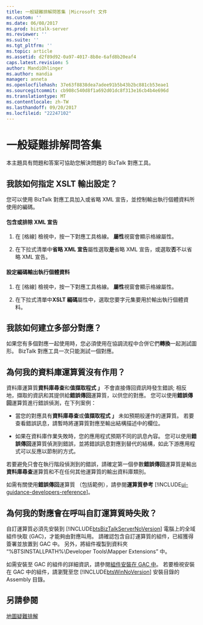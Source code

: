 ```yaml
---
title: 一般疑難排解問答集 |Microsoft 文件
ms.custom: ''
ms.date: 06/08/2017
ms.prod: biztalk-server
ms.reviewer: ''
ms.suite: ''
ms.tgt_pltfrm: ''
ms.topic: article
ms.assetid: d2f89d92-0a97-4017-8b8e-6afd8b20eaf4
caps.latest.revision: 5
author: MandiOhlinger
ms.author: mandia
manager: anneta
ms.openlocfilehash: 37e63f8838dea7adee91b5b43b2bc881cb53eae1
ms.sourcegitcommit: cb908c540d8f1a692d01dc8f313e16cb4b4e696d
ms.translationtype: MT
ms.contentlocale: zh-TW
ms.lasthandoff: 09/20/2017
ms.locfileid: "22247102"
---
```

# <a name="general-troubleshooting-questions-and-answers"></a>一般疑難排解問答集
本主題具有問題和答案可協助您解決問題的 BizTalk 對應工具。  
  
## <a name="how-do-i-specify-xslt-output-settings"></a>我該如何指定 XSLT 輸出設定？  
 您可以使用 BizTalk 對應工具加入或省略 XML 宣告，並控制輸出執行個體資料所使用的編碼。  
  
#### <a name="include-or-exclude-an-xml-declaration"></a>包含或排除 XML 宣告  
  
1.  在 [格線] 檢視中，按一下對應工具格線。 **屬性**視窗會顯示格線屬性。  
  
2.  在下拉式清單中**省略 XML 宣告**屬性選取**是**省略 XML 宣告，或選取**否**不以省略 XML 宣告。  
  
#### <a name="set-encoding-for-output-instance-data"></a>設定編碼輸出執行個體資料  
  
1.  在 [格線] 檢視中，按一下對應工具格線。 **屬性**視窗會顯示格線屬性。  
  
2.  在下拉式清單中**XSLT 編碼**屬性中，選取您要字元集要用於輸出執行個體資料。  
  
## <a name="how-do-i-create-multipart-mappings"></a>我該如何建立多部分對應？  
 如果您有多個對應一起使用時，您必須使用在協調流程中合併它們**轉換**一起測試圖形。 BizTalk 對應工具一次只能測試一個對應。  
  
## <a name="why-isnt-my-database-functoid-working"></a>為何我的資料庫運算質沒有作用？  
 資料庫運算質**資料庫尋查**和**值擷取程式 」** 不會直接傳回資訊時發生錯誤; 相反地，擷取的資訊和其提供給**錯誤傳回**運算質，以供您的對應。 您可以使用**錯誤傳回**運算質進行錯誤偵測，在下列案例：  
  
-   當您的對應具有**資料庫尋查**或**值擷取程式 」** 未如預期般運作的運算質。 若要查看錯誤訊息，請暫時將運算質對應至輸出結構描述中的欄位。  
  
-   如果在資料庫作業失敗時，您的應用程式預期不同的訊息內容。 您可以使用**錯誤傳回**運算質偵測到錯誤，並將錯誤訊息對應到替代的結構，如此下游應用程式可以反應以節制的方式。  
  
 若要避免只會在執行階段偵測到的錯誤，請確定第一個參數**錯誤傳回**運算質是輸出**資料庫尋查**運算質和不在任何其他運算質的輸出資料庫類別。  
  
 如需有關使用**錯誤傳回**運算質 （包括範例），請參閱**運算質參考** [!INCLUDE[ui-guidance-developers-reference](../includes/ui-guidance-developers-reference.md)]。
  
## <a name="why-is-my-map-failing-when-calling-my-custom-functoid"></a>為何我的對應會在呼叫自訂運算質時失敗？  
 自訂運算質必須先安裝到 [!INCLUDE[btsBizTalkServerNoVersion](../includes/btsbiztalkservernoversion-md.md)] 電腦上的全域組件快取 (GAC)，才能夠由對應叫用。 請確認包含自訂運算質的組件，已經獲得簽署並放置到 GAC 中。 另外，將組件複製到資料夾 “%BTSINSTALLPATH%\Developer Tools\Mapper Extensions” 中。  
  
 如需安裝至 GAC 的組件的詳細資訊，請參閱[組件安裝在 GAC 中](../core/assembly-installation-in-the-gac.md)。 若要檢視安裝在 GAC 中的組件，請瀏覽至您 [!INCLUDE[btsWinNoVersion](../includes/btswinnoversion-md.md)] 安裝目錄的 Assembly 目錄。  
  
## <a name="see-also"></a>另請參閱  
 [地圖疑難排解](../core/troubleshooting-maps.md)